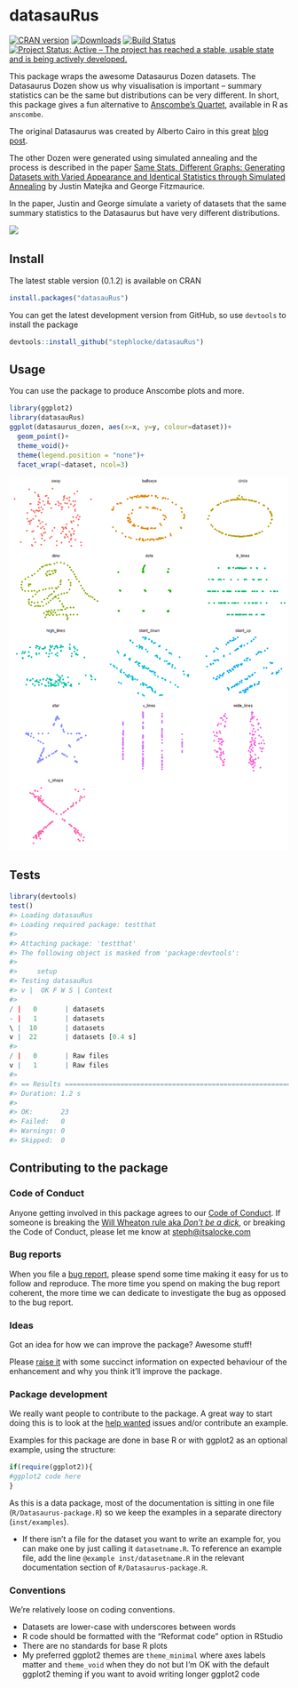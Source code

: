 
<!-- README.md is generated from README.Rmd. Please edit that file -->

# datasauRus

[![CRAN
version](http://www.r-pkg.org/badges/version/datasauRus)](https://cran.r-project.org/package=datasauRus)
[![Downloads](http://cranlogs.r-pkg.org/badges/datasauRus)](http://cran.rstudio.com/web/packages/datasauRus/index.html)
[![Build
Status](https://travis-ci.org/lockedata/datasauRus.svg?branch=master)](https://travis-ci.org/lockedata/datasauRus)
[![Project Status: Active – The project has reached a stable, usable
state and is being actively
developed.](http://www.repostatus.org/badges/latest/active.svg)](http://www.repostatus.org/#active)

This package wraps the awesome Datasaurus Dozen datasets. The Datasaurus
Dozen show us why visualisation is important – summary statistics can be
the same but distributions can be very different. In short, this package
gives a fun alternative to [Anscombe’s
Quartet](https://en.wikipedia.org/wiki/Anscombe%27s_quartet), available
in R as `anscombe`.

The original Datasaurus was created by Alberto Cairo in this great [blog
post](http://www.thefunctionalart.com/2016/08/download-datasaurus-never-trust-summary.html).

The other Dozen were generated using simulated annealing and the process
is described in the paper [Same Stats, Different Graphs: Generating
Datasets with Varied Appearance and Identical Statistics through
Simulated
Annealing](https://www.autodeskresearch.com/publications/samestats) by
Justin Matejka and George Fitzmaurice.

In the paper, Justin and George simulate a variety of datasets that the
same summary statistics to the Datasaurus but have very different
distributions.

![](https://github.com/stephlocke/lazyCDN/blob/master/DinoSequential.gif?raw=true)

## Install

The latest stable version (0.1.2) is available on CRAN

``` r
install.packages("datasauRus")
```

You can get the latest development version from GitHub, so use
`devtools` to install the package

``` r
devtools::install_github("stephlocke/datasauRus")
```

## Usage

You can use the package to produce Anscombe plots and more.

``` r
library(ggplot2)
library(datasauRus)
ggplot(datasaurus_dozen, aes(x=x, y=y, colour=dataset))+
  geom_point()+
  theme_void()+
  theme(legend.position = "none")+
  facet_wrap(~dataset, ncol=3)
```

![](README/README-unnamed-chunk-2-1.png)<!-- -->

## Tests

``` r
library(devtools)
test()
#> Loading datasauRus
#> Loading required package: testthat
#> 
#> Attaching package: 'testthat'
#> The following object is masked from 'package:devtools':
#> 
#>     setup
#> Testing datasauRus
#> v |  OK F W S | Context
#> 
/ |   0       | datasets
- |   1       | datasets
\ |  10       | datasets
v |  22       | datasets [0.4 s]
#> 
/ |   0       | Raw files
v |   1       | Raw files
#> 
#> == Results =======================================================================
#> Duration: 1.2 s
#> 
#> OK:       23
#> Failed:   0
#> Warnings: 0
#> Skipped:  0
```

## Contributing to the package

### Code of Conduct

Anyone getting involved in this package agrees to our [Code of
Conduct](CONDUCT.md). If someone is breaking the [Will Wheaton rule aka
*Don’t be a dick*](https://dontbeadickday.com/), or breaking the Code of
Conduct, please let me know at <steph@itsalocke.com>

### Bug reports

When you file a [bug
report](https://github.com/stephlocke/datasauRus/issues), please spend
some time making it easy for us to follow and reproduce. The more time
you spend on making the bug report coherent, the more time we can
dedicate to investigate the bug as opposed to the bug report.

### Ideas

Got an idea for how we can improve the package? Awesome stuff\!

Please [raise it](https://github.com/stephlocke/datasauRus/issues) with
some succinct information on expected behaviour of the enhancement and
why you think it’ll improve the package.

### Package development

We really want people to contribute to the package. A great way to start
doing this is to look at the [help
wanted](https://github.com/stephlocke/datasauRus/issues?q=is%3Aissue+is%3Aopen+label%3A%22help+wanted%22)
issues and/or contribute an example.

Examples for this package are done in base R or with ggplot2 as an
optional example, using the structure:

``` r
if(require(ggplot2)){
#ggplot2 code here
}
```

As this is a data package, most of the documentation is sitting in one
file (`R/Datasaurus-package.R`) so we keep the examples in a separate
directory (`inst/examples`).

  - If there isn’t a file for the dataset you want to write an example
    for, you can make one by just calling it `datasetname.R`. To
    reference an example file, add the line `@example
    inst/datasetname.R` in the relevant documentation section of
    `R/Datasaurus-package.R`.

### Conventions

We’re relatively loose on coding conventions.

  - Datasets are lower-case with underscores between words
  - R code should be formatted with the “Reformat code” option in
    RStudio
  - There are no standards for base R plots
  - My preferred ggplot2 themes are `theme_minimal` where axes labels
    matter and `theme_void` when they do not but I’m OK with the default
    ggplot2 theming if you want to avoid writing longer ggplot2 code
